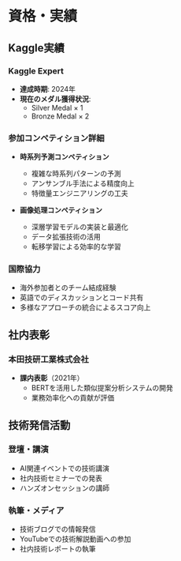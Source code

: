 # 資格・実績

## Kaggle実績
### **Kaggle Expert**
- **達成時期**: 2024年
- **現在のメダル獲得状況**:
  - Silver Medal × 1
  - Bronze Medal × 2

### 参加コンペティション詳細
- **時系列予測コンペティション**
  - 複雑な時系列パターンの予測
  - アンサンブル手法による精度向上
  - 特徴量エンジニアリングの工夫

- **画像処理コンペティション**
  - 深層学習モデルの実装と最適化
  - データ拡張技術の活用
  - 転移学習による効率的な学習

### 国際協力
- 海外参加者とのチーム結成経験
- 英語でのディスカッションとコード共有
- 多様なアプローチの統合によるスコア向上

## 社内表彰
### 本田技研工業株式会社
- **課内表彰**（2021年）
  - BERTを活用した類似提案分析システムの開発
  - 業務効率化への貢献が評価

## 技術発信活動
### 登壇・講演
- AI関連イベントでの技術講演
- 社内技術セミナーでの発表
- ハンズオンセッションの講師

### 執筆・メディア
- 技術ブログでの情報発信
- YouTubeでの技術解説動画への参加
- 社内技術レポートの執筆
